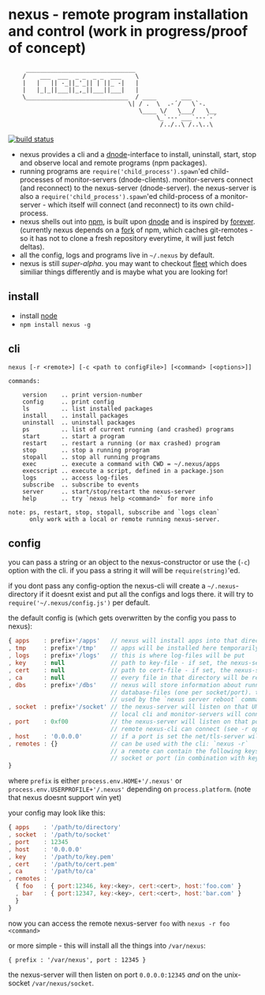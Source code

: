 # nexus - remote program installation and control (work in progress/proof of concept)

         _______________________________
        /    ___  ___  _ _  _ _  ___    \
        |   |   || -_||_'_|| | ||_ -|   |
        |   |_|_||___||_,_||___||___|   |
        \_____________________________  / ____       ___
                                      \| / .  \  .-´/   \`-.
                                         \____ \/   \___/   \__
                                              \_`---´___`---´-´
                                               /../..\ /..\..\

[![build status](https://secure.travis-ci.org/guybrush/nexus.png)](http://travis-ci.org/guybrush/nexus)

* nexus provides a cli and a [dnode]-interface to install, uninstall, start,
  stop and observe local and remote programs (npm packages).
* running programs are `require('child_process').spawn`'ed child-processes of
  monitor-servers (dnode-clients). monitor-servers connect (and reconnect) to
  the nexus-server (dnode-server). the nexus-server is also a
  `require('child_process').spawn`'ed child-process of a monitor-server -
  which itself will connect (and reconnect) to its own child-process.
* nexus shells out into [npm], is built upon [dnode] and is inspired by
  [forever]. (currently nexus depends on a [fork] of npm, which caches
  git-remotes - so it has not to clone a fresh repository everytime, it will
  just fetch deltas).
* all the config, logs and programs live in `~/.nexus` by default.
* nexus is still *super-alpha*. you may want to checkout [fleet] which does
  similiar things differently and is maybe what you are looking for!

[dnode]: https://github.com/substack/dnode
[forever]: https://github.com/nodejitsu/forever
[node]: http://nodejs.org
[npm]: https://npmjs.org
[fork]: https://github.com/guybrush/npm/tree/cacheGitRemotes
[fleet]: https://github.com/substack/fleet

## install

* install [node]
* `npm install nexus -g`

## cli

```
nexus [-r <remote>] [-c <path to configFile>] [<command> [<options>]]

commands:

    version    .. print version-number
    config     .. print config
    ls         .. list installed packages
    install    .. install packages
    uninstall  .. uninstall packages
    ps         .. list of current running (and crashed) programs
    start      .. start a program
    restart    .. restart a running (or max crashed) program
    stop       .. stop a running program
    stopall    .. stop all running programs
    exec       .. execute a command with CWD = ~/.nexus/apps
    execscript .. execute a script, defined in a package.json
    logs       .. access log-files
    subscribe  .. subscribe to events
    server     .. start/stop/restart the nexus-server
    help       .. try `nexus help <command>` for more info

note: ps, restart, stop, stopall, subscribe and `logs clean`
      only work with a local or remote running nexus-server.
```

## config

you can pass a string or an object to the nexus-constructor or use the (`-c`)
option with the cli. if you pass a string it will will be `require(string)`'ed.

if you dont pass any config-option the nexus-cli will create a
`~/.nexus`-directory if it doesnt exist and put all the configs and logs there.
it will try to `require('~/.nexus/config.js')` per default.

the default config is (which gets overwritten by the config you pass to nexus):
``` javascript
{ apps    : prefix+'/apps'   // nexus will install apps into that directory
, tmp     : prefix+'/tmp'    // apps will be installed here temporarily
, logs    : prefix+'/logs'   // this is where log-files will be put
, key     : null             // path to key-file - if set, the nexus-server uses tls
, cert    : null             // path to cert-file - if set, the nexus-server uses tls
, ca      : null             // every file in that directory will be read into the ca
, dbs     : prefix+'/dbs'    // nexus will store information about running processes in
                             // database-files (one per socket/port). these dbs will be
                             // used by the `nexus server reboot` command
, socket  : prefix+'/socket' // the nexus-server will listen on that UNIX-socket
                             // local cli and monitor-servers will connect to it
, port    : 0xf00            // the nexus-server will listen on that port
                             // remote nexus-cli can connect (see -r option)
, host    : '0.0.0.0'        // if a port is set the net/tls-server will be bound to it
, remotes : {}               // can be used with the cli: `nexus -r`
                             // a remote can contain the following keys:
                             // socket or port (in combination with key, cert, host)
}
```
where `prefix` is either `process.env.HOME+'/.nexus'` or
`process.env.USERPROFILE+'/.nexus'` depending on `process.platform`. (note that
nexus doesnt support win yet)

your config may look like this:
``` javascript
{ apps    : '/path/to/directory'
, socket  : '/path/to/socket'
, port    : 12345
, host    : '0.0.0.0'
, key     : '/path/to/key.pem'
, cert    : '/path/to/cert.pem'
, ca      : '/path/to/ca'
, remotes :
  { foo   : { port:12346, key:<key>, cert:<cert>, host:'foo.com' }
  , bar   : { port:12347, key:<key>, cert:<cert>, host:'bar.com' }
  }
}
```
now you can access the remote nexus-server `foo` with `nexus -r foo <command>`

or more simple - this will install all the things into `/var/nexus`:
```
{ prefix : '/var/nexus', port : 12345 }
```
the nexus-server will then listen on port `0.0.0.0:12345` *and* on the
unix-socket `/var/nexus/socket`.

